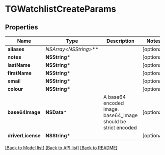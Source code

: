 # TGWatchlistCreateParams

## Properties
Name | Type | Description | Notes
------------ | ------------- | ------------- | -------------
**aliases** | **NSArray&lt;NSString*&gt;*** |  | [optional] 
**notes** | **NSString*** |  | [optional] 
**lastName** | **NSString*** |  | [optional] 
**firstName** | **NSString*** |  | [optional] 
**email** | **NSString*** |  | [optional] 
**colour** | **NSString*** |  | [optional] 
**base64Image** | **NSData*** | A base64 encoded image. base64_image should be strict encoded  | [optional] 
**driverLicense** | **NSString*** |  | [optional] 

[[Back to Model list]](../README.md#documentation-for-models) [[Back to API list]](../README.md#documentation-for-api-endpoints) [[Back to README]](../README.md)


